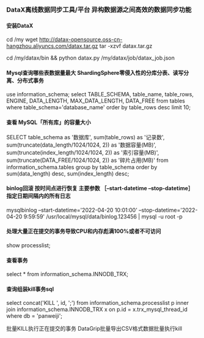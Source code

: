 ###  DataX离线数据同步工具/平台 异构数据源之间高效的数据同步功能

#### 安装DataX
cd /my
wget http://datax-opensource.oss-cn-hangzhou.aliyuncs.com/datax.tar.gz
tar -xzvf datax.tar.gz

cd /my/datax/bin && python datax.py /my/datax/job/datax_job.json

#### Mysql查询哪些表数据量最大  ShardingSphere零侵入性的分库分表、读写分离、分布式事务

use information_schema;
select TABLE_SCHEMA, table_name, table_rows, ENGINE, DATA_LENGTH, MAX_DATA_LENGTH, DATA_FREE
from tables
where table_schema='database_name'
order by table_rows desc
limit 10;

#### 查看 MySQL「所有库」的容量大小

SELECT
table_schema as '数据库',
sum(table_rows) as '记录数',
sum(truncate(data_length/1024/1024, 2)) as '数据容量(MB)',
sum(truncate(index_length/1024/1024, 2)) as '索引容量(MB)',
sum(truncate(DATA_FREE/1024/1024, 2)) as '碎片占用(MB)'
from information_schema.tables
group by table_schema
order by sum(data_length) desc, sum(index_length) desc;

#### binlog回滚 按时间点进行恢复 主要参数 ［–start-datetime –stop-datetime］ 指定日期间隔内的所有日志

mysqlbinlog –start-datetime='2022-04-20 10:01:00' –stop-datetime='2022-04-20 9:59:59'
/usr/local/mysql/data/binlog.123456 | mysql -u root -p

#### 处理大量正在提交的事务导致CPU和内存彪满100%或者不可访问

show processlist;

#### 查看事务

select * from information_schema.INNODB_TRX;

#### 查询组装kill事务sql

select concat('KILL ', id, ';')
from information_schema.processlist p
inner join information_schema.INNODB_TRX x on p.id = x.trx_mysql_thread_id
where db = 'panweiji';

批量KILL执行正在提交的事务
DataGrip批量导出CSV格式数据批量执行kill
